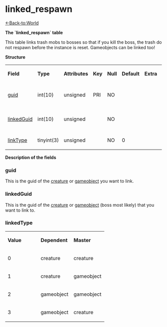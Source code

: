 # linked\_respawn

[<-Back-to:World](database-world.md)

**The \`linked\_respawn\` table**

This table links trash mobs to bosses so that if you kill the boss, the trash do not respawn before the instance is reset.
Gameobjects can be linked too!

**Structure**

<table>
<colgroup>
<col width="12%" />
<col width="12%" />
<col width="12%" />
<col width="12%" />
<col width="12%" />
<col width="12%" />
<col width="12%" />
<col width="12%" />
</colgroup>
<tbody>
<tr class="odd">
<td><p><strong>Field</strong></p></td>
<td><p><strong>Type</strong></p></td>
<td><p><strong>Attributes</strong></p></td>
<td><p><strong>Key</strong></p></td>
<td><p><strong>Null</strong></p></td>
<td><p><strong>Default</strong></p></td>
<td><p><strong>Extra</strong></p></td>
<td><p><strong>Comment</strong></p></td>
</tr>
<tr class="even">
<td><p><a href="#guid">guid</a></p></td>
<td><p>int(10)</p></td>
<td><p>unsigned</p></td>
<td><p>PRI</p></td>
<td><p>NO</p></td>
<td><p> </p></td>
<td><p> </p></td>
<td><p>Dependent Creature</p></td>
</tr>
<tr class="odd">
<td><p><a href="#linkedguid">linkedGuid</a></p></td>
<td><p>int(10)</p></td>
<td><p>unsigned</p></td>
<td><p> </p></td>
<td><p>NO</p></td>
<td><p> </p></td>
<td><p> </p></td>
<td><p>Master Creature</p></td>
</tr>
<tr class="even">
<td><p><a href="#linktype">linkType</a></p></td>
<td><p>tinyint(3)</p></td>
<td><p>unsigned</p></td>
<td><p> </p></td>
<td><p>NO</p></td>
<td><p>0</p></td>
<td><p> </p></td>
<td><p> </p></td>
</tr>
</tbody>
</table>

**Description of the fields**

### guid

This is the guid of the [creature](http://www.azerothcore.org/wiki/creature#guid) or [gameobject](http://www.azerothcore.org/wiki/gameobject#guid) you want to link.

### linkedGuid

This is the guid of the [creature](http://www.azerothcore.org/wiki/creature#guid) or [gameobject](http://www.azerothcore.org/wiki/gameobject#guid) (boss most likely) that you want to link to.

### linkedType

<table>
<colgroup>
<col width="33%" />
<col width="33%" />
<col width="33%" />
</colgroup>
<tbody>
<tr class="odd">
<td><p><strong>Value</strong></p></td>
<td><p><strong>Dependent</strong></p></td>
<td><p><strong>Master</strong></p></td>
</tr>
<tr class="even">
<td><p>0</p></td>
<td><p>creature</p></td>
<td><p>creature</p></td>
</tr>
<tr class="odd">
<td><p>1</p></td>
<td><p>creature</p></td>
<td><p>gameobject</p></td>
</tr>
<tr class="even">
<td><p>2</p></td>
<td><p>gameobject</p></td>
<td><p>gameobject</p></td>
</tr>
<tr class="odd">
<td><p>3</p></td>
<td><p>gameobject</p></td>
<td><p>creature</p></td>
</tr>
</tbody>
</table>


